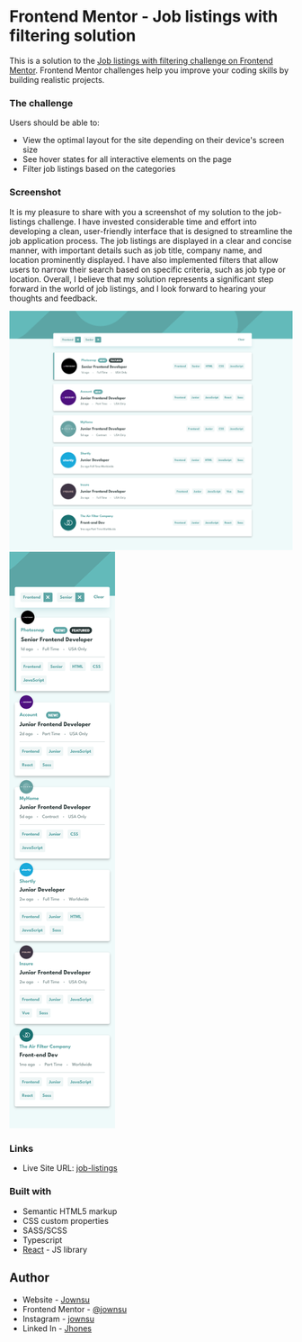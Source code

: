 # Frontend Mentor - Job listings with filtering solution

This is a solution to the [Job listings with filtering challenge on Frontend Mentor](https://www.frontendmentor.io/challenges/job-listings-with-filtering-ivstIPCt). Frontend Mentor challenges help you improve your coding skills by building realistic projects. 

### The challenge

Users should be able to:

- View the optimal layout for the site depending on their device's screen size
- See hover states for all interactive elements on the page
- Filter job listings based on the categories

### Screenshot

It is my pleasure to share with you a screenshot of my solution to the job-listings challenge. I have invested considerable time and effort into developing a clean, user-friendly interface that is designed to streamline the job application process. The job listings are displayed in a clear and concise manner, with important details such as job title, company name, and location prominently displayed. I have also implemented filters that allow users to narrow their search based on specific criteria, such as job type or location. Overall, I believe that my solution represents a significant step forward in the world of job listings, and I look forward to hearing your thoughts and feedback.

![](./screenshots/1.png)
![](./screenshots/2.png)

### Links

- Live Site URL: [job-listings](https://job-listings-mu.vercel.app/)

### Built with

- Semantic HTML5 markup
- CSS custom properties
- SASS/SCSS
- Typescript
- [React](https://reactjs.org/) - JS library

## Author

- Website - [Jownsu](https://jownsu.github.io/)
- Frontend Mentor - [@jownsu](https://www.frontendmentor.io/profile/jownsu)
- Instagram - [jownsu](https://www.instagram.com/jownsu/)
- Linked In - [Jhones](https://www.linkedin.com/in/jhones-digno-866904213/)
